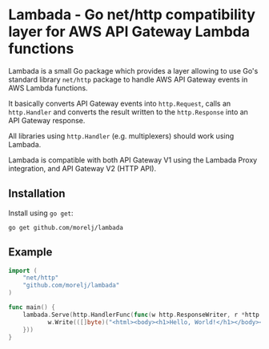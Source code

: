 # Lambada - Go net/http compatibility layer for AWS API Gateway Lambda functions

Lambada is a small Go package which provides a layer allowing to use Go's standard library `net/http` package to
handle AWS API Gateway events in AWS Lambda functions.

It basically converts API Gateway events into `http.Request`, calls an `http.Handler` and converts the result written
to the `http.Response` into an API Gateway response.

All libraries using `http.Handler` (e.g. multiplexers) should work using Lambada.

Lambada is compatible with both API Gateway V1 using the Lambada Proxy integration, and API Gateway V2 (HTTP API).

## Installation

Install using `go get`:

```
go get github.com/morelj/lambada
```

## Example

```go
import (
    "net/http"
    "github.com/morelj/lambada"
)

func main() {
    lambada.Serve(http.HandlerFunc(func(w http.ResponseWriter, r *http.Request) {
	       w.Write(([]byte)("<html><body><h1>Hello, World!</h1></body></html>"))
    }))
}
```
